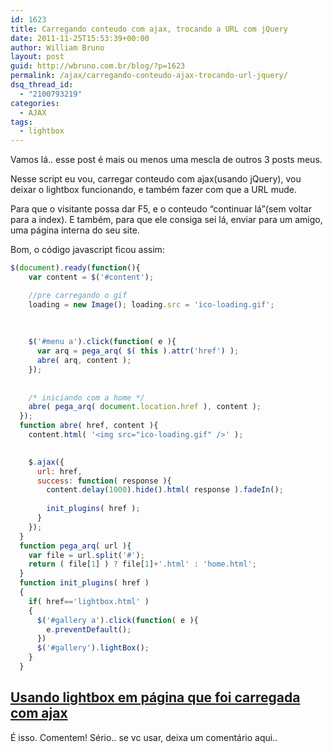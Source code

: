 ```yaml
---
id: 1623
title: Carregando conteudo com ajax, trocando a URL com jQuery
date: 2011-11-25T15:53:39+00:00
author: William Bruno
layout: post
guid: http://wbruno.com.br/blog/?p=1623
permalink: /ajax/carregando-conteudo-ajax-trocando-url-jquery/
dsq_thread_id:
  - "2100793219"
categories:
  - AJAX
tags:
  - lightbox
---
```

Vamos lá.. esse post é mais ou menos uma mescla de outros 3 posts meus.
  
Nesse script eu vou, carregar conteudo com ajax(usando jQuery), vou deixar o lightbox funcionando, e também fazer com que a URL mude.

Para que o visitante possa dar F5, e o conteudo &#8220;continuar lá&#8221;(sem voltar para a index). E também, para que ele consiga sei lá, enviar para um amigo, uma página interna do seu site.
  
<!--more-->


  
Bom, o código javascript ficou assim:

``` js
$(document).ready(function(){
    var content = $('#content');

    //pre carregando o gif
    loading = new Image(); loading.src = 'ico-loading.gif';
    
    
    
    $('#menu a').click(function( e ){
      var arq = pega_arq( $( this ).attr('href') );
      abre( arq, content );
    });
    
    
    /* iniciando com a home */
    abre( pega_arq( document.location.href ), content ); 
  });
  function abre( href, content ){
    content.html( '<img src="ico-loading.gif" />' );
    

    $.ajax({
      url: href,
      success: function( response ){    
        content.delay(1000).hide().html( response ).fadeIn();
        
        init_plugins( href );
      }
    });
  }
  function pega_arq( url ){
    var file = url.split('#');
    return ( file[1] ) ? file[1]+'.html' : 'home.html';
  }
  function init_plugins( href )
  {
    if( href=='lightbox.html' )
    {
      $('#gallery a').click(function( e ){
        e.preventDefault();
      })
      $('#gallery').lightBox();
    }
  }
```

## <a href="http://www.wbruno.com.br/scripts/ajax-url.html#lightbox" target="_blank">Usando lightbox em página que foi carregada com ajax</a>

É isso. Comentem! Sério.. se vc usar, deixa um comentário aqui..